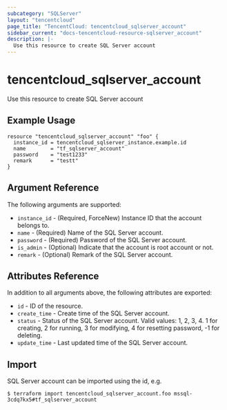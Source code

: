 ```yaml
---
subcategory: "SQLServer"
layout: "tencentcloud"
page_title: "TencentCloud: tencentcloud_sqlserver_account"
sidebar_current: "docs-tencentcloud-resource-sqlserver_account"
description: |-
  Use this resource to create SQL Server account
---
```


# tencentcloud_sqlserver_account

Use this resource to create SQL Server account

## Example Usage

```hcl
resource "tencentcloud_sqlserver_account" "foo" {
  instance_id = tencentcloud_sqlserver_instance.example.id
  name        = "tf_sqlserver_account"
  password    = "test1233"
  remark      = "testt"
}
```

## Argument Reference

The following arguments are supported:

* `instance_id` - (Required, ForceNew) Instance ID that the account belongs to.
* `name` - (Required) Name of the SQL Server account.
* `password` - (Required) Password of the SQL Server account.
* `is_admin` - (Optional) Indicate that the account is root account or not.
* `remark` - (Optional) Remark of the SQL Server account.

## Attributes Reference

In addition to all arguments above, the following attributes are exported:

* `id` - ID of the resource.
* `create_time` - Create time of the SQL Server account.
* `status` - Status of the SQL Server account. Valid values: 1, 2, 3, 4. 1 for creating, 2 for running, 3 for modifying, 4 for resetting password, -1 for deleting.
* `update_time` - Last updated time of the SQL Server account.


## Import

SQL Server account can be imported using the id, e.g.

```
$ terraform import tencentcloud_sqlserver_account.foo mssql-3cdq7kx5#tf_sqlserver_account
```

